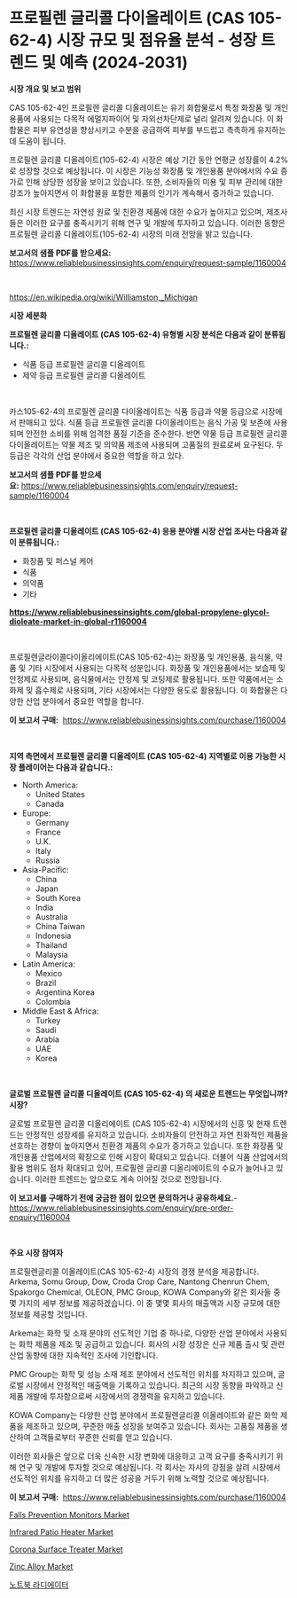 <p><h1>프로필렌 글리콜 다이올레이트 (CAS 105-62-4) 시장 규모 및 점유율 분석 - 성장 트렌드 및 예측 (2024-2031)</h1></p><p><strong>시장 개요 및 보고 범위</strong></p>
<p><p>CAS 105-62-4인 프로필렌 글리콜 디올레이트는 유기 화합물로서 특정 화장품 및 개인용품에 사용되는 다목적 에멀지파이어 및 자외선차단제로 널리 알려져 있습니다. 이 화합물은 피부 유연성을 향상시키고 수분을 공급하여 피부를 부드럽고 촉촉하게 유지하는 데 도움이 됩니다.</p><p>프로필렌 글리콜 디올레이트(105-62-4) 시장은 예상 기간 동안 연평균 성장률이 4.2%로 성장할 것으로 예상됩니다. 이 시장은 기능성 화장품 및 개인용품 분야에서의 수요 증가로 인해 상당한 성장을 보이고 있습니다. 또한, 소비자들의 미용 및 피부 관리에 대한 강조가 높아지면서 이 화합물을 포함한 제품의 인기가 계속해서 증가하고 있습니다.</p><p>최신 시장 트렌드는 자연성 원료 및 친환경 제품에 대한 수요가 높아지고 있으며, 제조사들은 이러한 요구를 충족시키기 위해 연구 및 개발에 투자하고 있습니다. 이러한 동향은 프로필렌 글리콜 디올레이트(105-62-4) 시장의 미래 전망을 밝고 있습니다.</p></p>
<p><strong>보고서의 샘플 PDF를 받으세요:</strong> <a href="https://www.reliablebusinessinsights.com/enquiry/request-sample/1160004">https://www.reliablebusinessinsights.com/enquiry/request-sample/1160004</a></p>
<p>&nbsp;</p>
<p><a href="https://en.wikipedia.org/wiki/Williamston,_Michigan">https://en.wikipedia.org/wiki/Williamston,_Michigan</a></p>
<p><strong>시장 세분화</strong></p>
<p><strong>프로필렌 글리콜 디올레이트 (CAS 105-62-4) 유형별 시장 분석은 다음과 같이 분류됩니다.:</strong></p>
<p><ul><li>식품 등급 프로필렌 글리콜 디올레이트</li><li>제약 등급 프로필렌 글리콜 디올레이트</li></ul></p>
<p>&nbsp;</p>
<p><p>카스105-62-4의 프로필렌 글리콜 다이올레이트는 식품 등급과 약물 등급으로 시장에서 판매되고 있다. 식품 등급 프로필렌 글리콜 다이올레이트는 음식 가공 및 보존에 사용되며 안전한 소비를 위해 엄격한 품질 기준을 준수한다. 반면 약물 등급 프로필렌 글리콜 다이올레이트는 약물 제조 및 의약품 제조에 사용되며 고품질의 원료로써 요구된다. 두 등급은 각각의 산업 분야에서 중요한 역할을 하고 있다.</p></p>
<p><strong>보고서의 샘플 PDF를 받으세요:</strong>&nbsp;<a href="https://www.reliablebusinessinsights.com/enquiry/request-sample/1160004">https://www.reliablebusinessinsights.com/enquiry/request-sample/1160004</a></p>
<p>&nbsp;</p>
<p><strong> 프로필렌 글리콜 디올레이트 (CAS 105-62-4) 응용 분야별 시장 산업 조사는 다음과 같이 분류됩니다.:</strong></p>
<p><ul><li>화장품 및 퍼스널 케어</li><li>식품</li><li>의약품</li><li>기타</li></ul></p>
<p><strong><a href="https://www.reliablebusinessinsights.com/global-propylene-glycol-dioleate-market-in-global-r1160004">https://www.reliablebusinessinsights.com/global-propylene-glycol-dioleate-market-in-global-r1160004</a></strong></p>
<p>&nbsp;</p>
<p><p>프로필렌글라이콜다이올리에이트(CAS 105-62-4)는 화장품 및 개인용품, 음식물, 약품 및 기타 시장에서 사용되는 다목적 성분입니다. 화장품 및 개인용품에서는 보습제 및 안정제로 사용되며, 음식물에서는 안정제 및 코팅제로 활용됩니다. 또한 약품에서는 소화제 및 흡수제로 사용되며, 기타 시장에서는 다양한 용도로 활용됩니다. 이 화합물은 다양한 산업 분야에서 중요한 역할을 합니다.</p></p>
<p><strong>이 보고서 구매:</strong>&nbsp; <a href="https://www.reliablebusinessinsights.com/purchase/1160004">https://www.reliablebusinessinsights.com/purchase/1160004</a></p>
<p>&nbsp;</p>
<p><strong>지역 측면에서 프로필렌 글리콜 디올레이트 (CAS 105-62-4) 지역별로 이용 가능한 시장 플레이어는 다음과 같습니다.:</strong></p>
<p><ul>
    <li>
        North America:
        <ul>
            <li>United States</li>
            <li>Canada</li>
        </ul>
    </li>
    <li>
        Europe:
        <ul>
            <li>Germany</li>
            <li>France</li>
            <li>U.K.</li>
            <li>Italy</li>
            <li>Russia</li>
        </ul>
    </li>
    <li>
        Asia-Pacific:
        <ul>
            <li>China</li>
            <li>Japan</li>
            <li>South Korea</li>
            <li>India</li>
            <li>Australia</li>
            <li>China Taiwan</li>
            <li>Indonesia</li>
            <li>Thailand</li>
            <li>Malaysia</li>
        </ul>
    </li>
    <li>
        Latin America:
        <ul>
            <li>Mexico</li>
            <li>Brazil</li>
            <li>Argentina Korea</li>
            <li>Colombia</li>
        </ul>
    </li>
    <li>
        Middle East & Africa:
        <ul>
            <li>Turkey</li>
            <li>Saudi</li>
            <li>Arabia</li>
            <li>UAE</li>
            <li>Korea</li>
        </ul>
    </li>
    </ul></p>
<p>&nbsp;</p>
<p><strong>글로벌 프로필렌 글리콜 디올레이트 (CAS 105-62-4) 의 새로운 트렌드는 무엇입니까? 시장?</strong></p>
<p><p>글로벌 프로필렌 글리콜 디올리에이트 (CAS 105-62-4) 시장에서의 신흥 및 현재 트렌드는 안정적인 성장세를 유지하고 있습니다. 소비자들이 안전하고 자연 친화적인 제품을 선호하는 경향이 높아지면서 친환경 제품의 수요가 증가하고 있습니다. 또한 화장품 및 개인용품 산업에서의 확장으로 인해 시장이 확대되고 있습니다. 더불어 식품 산업에서의 활용 범위도 점차 확대되고 있어, 프로필렌 글리콜 디올리에이트의 수요가 늘어나고 있습니다. 이러한 트렌드는 앞으로도 계속 이어질 것으로 전망됩니다.</p></p>
<p><strong>이 보고서를 구매하기 전에 궁금한 점이 있으면 문의하거나 공유하세요.</strong>- <a href="https://www.reliablebusinessinsights.com/enquiry/pre-order-enquiry/1160004">https://www.reliablebusinessinsights.com/enquiry/pre-order-enquiry/1160004</a></p>
<p>&nbsp;</p>
<p><strong>주요 시장 참여자</strong></p>
<p><p>프로필렌글리콜 이올레이트(CAS 105-62-4) 시장의 경쟁 분석을 제공합니다. Arkema, Somu Group, Dow, Croda Crop Care, Nantong Chenrun Chem, Spakorgo Chemical, OLEON, PMC Group, KOWA Company와 같은 회사들 중 몇 가지의 세부 정보를 제공하겠습니다. 이 중 몇몇 회사의 매출액과 시장 규모에 대한 정보를 제공할 것입니다.</p><p>Arkema는 화학 및 소재 분야의 선도적인 기업 중 하나로, 다양한 산업 분야에서 사용되는 화학 제품을 제조 및 공급하고 있습니다. 회사의 시장 성장은 신규 제품 출시 및 관련 산업 동향에 대한 지속적인 조사에 기인합니다.</p><p>PMC Group는 화학 및 성능 소재 제조 분야에서 선도적인 위치를 차지하고 있으며, 글로벌 시장에서 안정적인 매출액을 기록하고 있습니다. 최근의 시장 동향을 파악하고 신제품 개발에 투자함으로써 시장에서의 경쟁력을 유지하고 있습니다.</p><p>KOWA Company는 다양한 산업 분야에서 프로필렌글리콜 이올레이트와 같은 화학 제품을 제조하고 있으며, 꾸준한 매출 성장을 보여주고 있습니다. 회사는 고품질 제품을 생산하여 고객들로부터 꾸준한 신뢰를 얻고 있습니다.</p><p>이러한 회사들은 앞으로 더욱 신속한 시장 변화에 대응하고 고객 요구를 충족시키기 위해 연구 및 개발에 투자할 것으로 예상됩니다. 각 회사는 자사의 강점을 살려 시장에서 선도적인 위치를 유지하고 더 많은 성공을 거두기 위해 노력할 것으로 예상됩니다.</p></p>
<p><strong>이 보고서 구매:</strong>&nbsp;&nbsp;<a href="https://www.reliablebusinessinsights.com/purchase/1160004">https://www.reliablebusinessinsights.com/purchase/1160004</a></p>
<p><p><a href="https://issuu.com/reportprime-2/docs/falls-prevention-monitors-market-size-2030.pptx">Falls Prevention Monitors Market</a></p><p><a href="https://github.com/thereveren80/Market-Research-Report-List-1/blob/main/infrared-patio-heater-market.md">Infrared Patio Heater Market</a></p><p><a href="https://issuu.com/reportprime-2/docs/corona-surface-treater-market-size-2030.pptx">Corona Surface Treater Market</a></p><p><a href="https://github.com/alexcrou8/Market-Research-Report-List-1/blob/main/zinc-alloy-market.md">Zinc Alloy Market</a></p><p><a href="https://github.com/laholand/Market-Research-Report-List-4/blob/main/9087446133960.md">노트북 라디에이터</a></p></p>